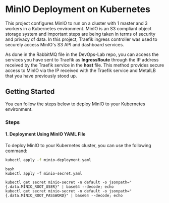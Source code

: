 # MinIO Deployment on Kubernetes

This project configures MinIO to run on a cluster with 1 master and 3 workers in a Kubernetes environment. MinIO is an S3 compliant object storage system and important steps are being taken in terms of security and privacy of data. In this project, Traefik ingress controller was used to securely access MinIO's S3 API and dashboard services.

As done in the RabbitMQ file in the DevOps-Lab repo, you can access the services you have sent to Traefik as **IngressRoute** through the IP address received by the Traefik service in the **host** file. This method provides secure access to MinIO via the IP received with the Traefik service and MetalLB that you have previously stood up.


## Getting Started

You can follow the steps below to deploy MinIO to your Kubernetes environment.

###  Steps

#### 1. Deployment Using MinIO YAML File

To deploy MinIO to your Kubernetes cluster, you can use the following command:


```bash
kubectl apply -f minio-deployment.yaml

```
```
bash
kubectl apply -f minio-secret.yaml
```
```
kubectl get secret minio-secret -n default -o jsonpath="{.data.MINIO_ROOT_USER}" | base64 --decode; echo
kubectl get secret minio-secret -n default -o jsonpath="{.data.MINIO_ROOT_PASSWORD}" | base64 --decode; echo
```
